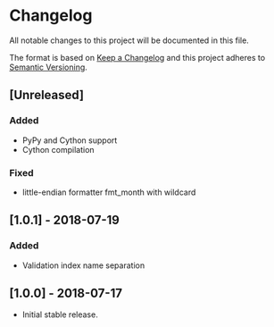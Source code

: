 # Changelog
All notable changes to this project will be documented in this file.

The format is based on [Keep a Changelog](http://keepachangelog.com/en/1.0.0/)
and this project adheres to [Semantic Versioning](http://semver.org/spec/v2.0.0.html).

## [Unreleased]
### Added
- PyPy and Cython support
- Cython compilation
### Fixed
- little-endian formatter fmt_month with wildcard

## [1.0.1] - 2018-07-19
### Added
- Validation index name separation

## [1.0.0] - 2018-07-17
- Initial stable release.